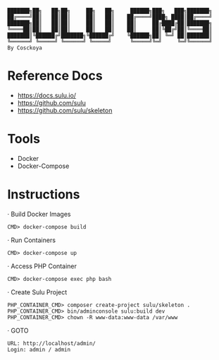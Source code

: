 ```
███████╗██╗   ██╗██╗     ██╗   ██╗     ██████╗███╗   ███╗███████╗
██╔════╝██║   ██║██║     ██║   ██║    ██╔════╝████╗ ████║██╔════╝
███████╗██║   ██║██║     ██║   ██║    ██║     ██╔████╔██║███████╗
╚════██║██║   ██║██║     ██║   ██║    ██║     ██║╚██╔╝██║╚════██║
███████║╚██████╔╝███████╗╚██████╔╝    ╚██████╗██║ ╚═╝ ██║███████║
╚══════╝ ╚═════╝ ╚══════╝ ╚═════╝      ╚═════╝╚═╝     ╚═╝╚══════╝
By Cosckoya
```
# Reference Docs
- https://docs.sulu.io/
- https://github.com/sulu
- https://github.com/sulu/skeleton

# Tools
- Docker
- Docker-Compose

# Instructions
· Build Docker Images

``` shell
CMD> docker-compose build
```
· Run Containers
``` shell
CMD> docker-compose up
```
· Access PHP Container
``` shell
CMD> docker-compose exec php bash
```
· Create Sulu Project
``` shell
PHP_CONTAINER_CMD> composer create-project sulu/skeleton .
PHP_CONTAINER_CMD> bin/adminconsole sulu:build dev
PHP_CONTAINER_CMD> chown -R www-data:www-data /var/www
```
· GOTO
```
URL: http://localhost/admin/
Login: admin / admin
```